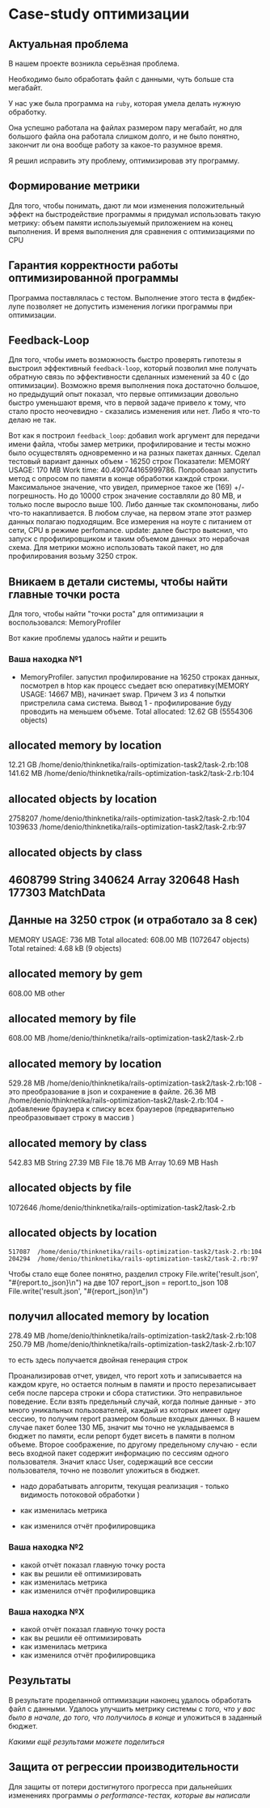 # Case-study оптимизации

## Актуальная проблема
В нашем проекте возникла серьёзная проблема.

Необходимо было обработать файл с данными, чуть больше ста мегабайт.

У нас уже была программа на `ruby`, которая умела делать нужную обработку.

Она успешно работала на файлах размером пару мегабайт, но для большого файла она работала слишком долго, и не было понятно, закончит ли она вообще работу за какое-то разумное время.

Я решил исправить эту проблему, оптимизировав эту программу.

## Формирование метрики
Для того, чтобы понимать, дают ли мои изменения положительный эффект на быстродействие программы я придумал использовать такую метрику: объем памяти использыуемый приложением на конец выполнения. И время выполнения для сравнения с оптимизациями по CPU

## Гарантия корректности работы оптимизированной программы
Программа поставлялась с тестом. Выполнение этого теста в фидбек-лупе позволяет не допустить изменения логики программы при оптимизации.

## Feedback-Loop
Для того, чтобы иметь возможность быстро проверять гипотезы я выстроил эффективный `feedback-loop`, который позволил мне получать обратную связь по эффективности сделанных изменений за 40 с (до оптимизации). Возможно время выполнения пока достаточно большое, но предыдущий опыт показал, что первые оптимизации довольно быстро уменьшают время, что в первой задаче привело к тому, что стало просто неочевидно - сказались изменения или нет. Либо я что-то делаю не так.

Вот как я построил `feedback_loop`: добавил work аргумент для передачи имени файла, чтобы замер метрики, профилирование и тесты можно было осуществлять одновременно и на разных пакетах данных. Сделал тестовый вариант данных объем - 16250 строк
Показатели: MEMORY USAGE: 170 MB  Work time: 40.490744165999786. 
Попробовал запустить метод с опросом по памяти в конце обработки каждой строки. Максимальное значение, что увидел, примерное такое же (169) +/- погрешность. Но до 10000 строк значение составляли до 80 МВ, и только после выросло выше 100. Либо данные так скомпонованы, либо что-то накапливается. В любом случае, на первом этапе этот размер данных полагаю подходящим. 
Все измерения на ноуте с питанием от сети, CPU в режиме perfomance.
update:  далее быстро выяснил, что запуск с профилировщиком и таким объемом данных это нерабочая схема. Для метрики можно использовать такой пакет, но для профилирования возьму 3250 строк.

## Вникаем в детали системы, чтобы найти главные точки роста
Для того, чтобы найти "точки роста" для оптимизации я воспользовался: MemoryProfiler

Вот какие проблемы удалось найти и решить

### Ваша находка №1
- MemoryProfiler. запустил профилирование на 16250 строках данных, посмотрел в htop как процесс съедает всю оперативку(MEMORY USAGE: 14667 MB), начинает swap. Причем 3 из 4 попытки пристрелила сама система. Вывод 1 - профилирование буду проводить на меньшем объеме.
Total allocated: 12.62 GB (5554306 objects)

allocated memory by location
-----------------------------------
  12.21 GB  /home/denio/thinknetika/rails-optimization-task2/task-2.rb:108
 141.62 MB  /home/denio/thinknetika/rails-optimization-task2/task-2.rb:104

 allocated objects by location
-----------------------------------
   2758207  /home/denio/thinknetika/rails-optimization-task2/task-2.rb:104
   1039633  /home/denio/thinknetika/rails-optimization-task2/task-2.rb:97

   allocated objects by class
-----------------------------------
   4608799  String
    340624  Array
    320648  Hash
    177303  MatchData
----------------------------------------------------------------------------

Данные на 3250 строк (и отработало за 8 сек)
----------------------------------------------------------------------------

MEMORY USAGE: 736 MB
Total allocated: 608.00 MB (1072647 objects)
Total retained:  4.68 kB (9 objects)

allocated memory by gem
-----------------------------------
 608.00 MB  other

allocated memory by file
-----------------------------------
 608.00 MB  /home/denio/thinknetika/rails-optimization-task2/task-2.rb

allocated memory by location
-----------------------------------
 529.28 MB  /home/denio/thinknetika/rails-optimization-task2/task-2.rb:108 - это преобразование в json и сохранение в файле.
  26.36 MB  /home/denio/thinknetika/rails-optimization-task2/task-2.rb:104 - добавление браузера к списку всех браузеров (предварительно преобразовывает строку в массив )

  allocated memory by class
-----------------------------------
 542.83 MB  String
  27.39 MB  File
  18.76 MB  Array
  10.69 MB  Hash

  allocated objects by file
-----------------------------------
   1072646  /home/denio/thinknetika/rails-optimization-task2/task-2.rb

allocated objects by location
-----------------------------------
    517087  /home/denio/thinknetika/rails-optimization-task2/task-2.rb:104
    204294  /home/denio/thinknetika/rails-optimization-task2/task-2.rb:97

Чтобы стало еще более понятно, разделил строку File.write('result.json', "#{report.to_json}\n") на две
107    report_json = report.to_json
108    File.write('result.json', "#{report_json}\n")

получил 
allocated memory by location
-----------------------------------
 278.49 MB  /home/denio/thinknetika/rails-optimization-task2/task-2.rb:108
 250.79 MB  /home/denio/thinknetika/rails-optimization-task2/task-2.rb:107

то есть здесь получается двойная генерация строк

Проанализировав отчет, увидел, что report хоть и записывается на каждом круге, но остается полным в памяти и просто перезаписывает себя после парсера строки и сбора статистики. Это неправильное поведение. Если взять предельный случай, когда полные данные - это много уникальных пользователей, каждый из которых имеет одну сессию, то получим report размером больше входных данных. В нашем случае пакет более 130 МБ, значит мы точно не укладываемся в бюджет по памяти, если репорт будет висеть в памяти в полном объеме. Второе соображение, по другому предельному случаю - если весь входной пакет содержит информацию по сессиям одного пользователя. Значит класс User, содержащий все сессии пользователя, точно не позволит уложиться в бюджет.
- надо дорабатывать алгоритм, текущая реализация - только видимость потоковой обработки )

- как изменилась метрика
- как изменился отчёт профилировщика

### Ваша находка №2
- какой отчёт показал главную точку роста
- как вы решили её оптимизировать
- как изменилась метрика
- как изменился отчёт профилировщика

### Ваша находка №X
- какой отчёт показал главную точку роста
- как вы решили её оптимизировать
- как изменилась метрика
- как изменился отчёт профилировщика

## Результаты
В результате проделанной оптимизации наконец удалось обработать файл с данными.
Удалось улучшить метрику системы с *того, что у вас было в начале, до того, что получилось в конце* и уложиться в заданный бюджет.

*Какими ещё результами можете поделиться*

## Защита от регрессии производительности
Для защиты от потери достигнутого прогресса при дальнейших изменениях программы *о performance-тестах, которые вы написали*
